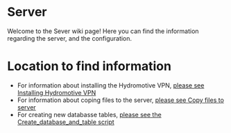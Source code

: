 # Server


Welcome to the Sever wiki page! Here you can find the information regarding the server, and the configuration.

# Location to find information

- For information about installing the Hydromotive VPN, [please see Installing Hydromotive VPN](/home/Server/Installing-Hydromotive-VPN)
- For information about coping files to the server, [please see Copy files to server](/home/Server/Copy-files-to-server)
- For creating new databasse tables, [please see the Create_database_and_table script](/home/Server/Create_database_and_table)